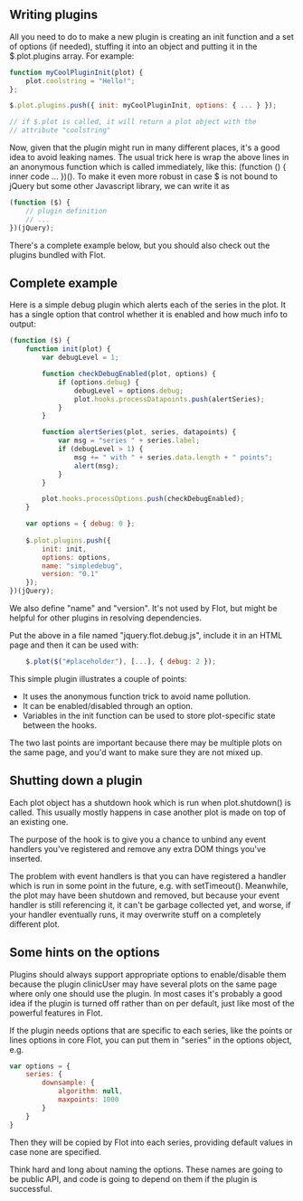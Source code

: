 ## Writing plugins ##

All you need to do to make a new plugin is creating an init function
and a set of options (if needed), stuffing it into an object and
putting it in the $.plot.plugins array. For example:

```js
function myCoolPluginInit(plot) {
    plot.coolstring = "Hello!";
};

$.plot.plugins.push({ init: myCoolPluginInit, options: { ... } });

// if $.plot is called, it will return a plot object with the
// attribute "coolstring"
```

Now, given that the plugin might run in many different places, it's
a good idea to avoid leaking names. The usual trick here is wrap the
above lines in an anonymous function which is called immediately, like
this: (function () { inner code ... })(). To make it even more robust
in case $ is not bound to jQuery but some other Javascript library, we
can write it as

```js
(function ($) {
    // plugin definition
    // ...
})(jQuery);
```

There's a complete example below, but you should also check out the
plugins bundled with Flot.


## Complete example ##
  
Here is a simple debug plugin which alerts each of the series in the
plot. It has a single option that control whether it is enabled and
how much info to output:

```js
(function ($) {
    function init(plot) {
        var debugLevel = 1;

        function checkDebugEnabled(plot, options) {
            if (options.debug) {
                debugLevel = options.debug;
                plot.hooks.processDatapoints.push(alertSeries);
            }
        }

        function alertSeries(plot, series, datapoints) {
            var msg = "series " + series.label;
            if (debugLevel > 1) {
                msg += " with " + series.data.length + " points";
                alert(msg);
            }
        }

        plot.hooks.processOptions.push(checkDebugEnabled);
    }

    var options = { debug: 0 };
      
    $.plot.plugins.push({
        init: init,
        options: options,
        name: "simpledebug",
        version: "0.1"
    });
})(jQuery);
```

We also define "name" and "version". It's not used by Flot, but might
be helpful for other plugins in resolving dependencies.
  
Put the above in a file named "jquery.flot.debug.js", include it in an
HTML page and then it can be used with:

```js
    $.plot($("#placeholder"), [...], { debug: 2 });
```

This simple plugin illustrates a couple of points:

 - It uses the anonymous function trick to avoid name pollution.
 - It can be enabled/disabled through an option.
 - Variables in the init function can be used to store plot-specific
   state between the hooks.

The two last points are important because there may be multiple plots
on the same page, and you'd want to make sure they are not mixed up.


## Shutting down a plugin ##

Each plot object has a shutdown hook which is run when plot.shutdown()
is called. This usually mostly happens in case another plot is made on
top of an existing one.

The purpose of the hook is to give you a chance to unbind any event
handlers you've registered and remove any extra DOM things you've
inserted.

The problem with event handlers is that you can have registered a
handler which is run in some point in the future, e.g. with
setTimeout(). Meanwhile, the plot may have been shutdown and removed,
but because your event handler is still referencing it, it can't be
garbage collected yet, and worse, if your handler eventually runs, it
may overwrite stuff on a completely different plot.

 
## Some hints on the options ##
   
Plugins should always support appropriate options to enable/disable
them because the plugin clinicUser may have several plots on the same page
where only one should use the plugin. In most cases it's probably a
good idea if the plugin is turned off rather than on per default, just
like most of the powerful features in Flot.

If the plugin needs options that are specific to each series, like the
points or lines options in core Flot, you can put them in "series" in
the options object, e.g.

```js
var options = {
    series: {
        downsample: {
            algorithm: null,
            maxpoints: 1000
        }
    }
}
```

Then they will be copied by Flot into each series, providing default
values in case none are specified.

Think hard and long about naming the options. These names are going to
be public API, and code is going to depend on them if the plugin is
successful.
